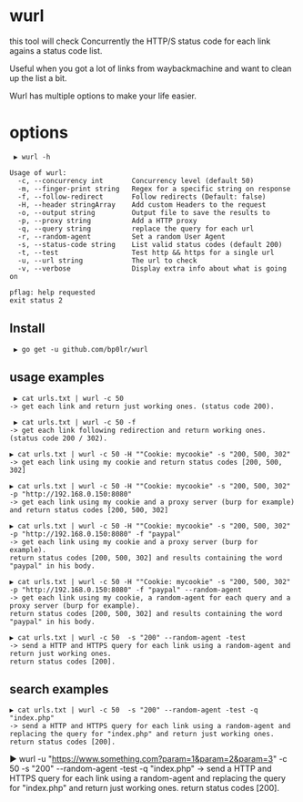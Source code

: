 # wurl

this tool will check Concurrently the HTTP/S status code for each link agains a status code list.

Useful when you got a lot of links from waybackmachine and want to clean up the list a bit.

Wurl has multiple options to make your life easier.

# options
```
 ▶ wurl -h 

Usage of wurl:
  -c, --concurrency int       Concurrency level (default 50)
  -m, --finger-print string   Regex for a specific string on response
  -f, --follow-redirect       Follow redirects (Default: false)
  -H, --header stringArray    Add custom Headers to the request
  -o, --output string         Output file to save the results to
  -p, --proxy string          Add a HTTP proxy
  -q, --query string          replace the query for each url
  -r, --random-agent          Set a random User Agent
  -s, --status-code string    List valid status codes (default 200)
  -t, --test                  Test http && https for a single url
  -u, --url string            The url to check
  -v, --verbose               Display extra info about what is going on
  
pflag: help requested
exit status 2

```

## Install
```
 ▶ go get -u github.com/bp0lr/wurl
```


## usage examples
```
 ▶ cat urls.txt | wurl -c 50
-> get each link and return just working ones. (status code 200).
```
```
 ▶ cat urls.txt | wurl -c 50 -f
-> get each link following redirection and return working ones. (status code 200 / 302).
```
```
▶ cat urls.txt | wurl -c 50 -H ""Cookie: mycookie" -s "200, 500, 302"
-> get each link using my cookie and return status codes [200, 500, 302]
```
```
▶ cat urls.txt | wurl -c 50 -H ""Cookie: mycookie" -s "200, 500, 302" -p "http://192.168.0.150:8080"
-> get each link using my cookie and a proxy server (burp for example) and return status codes [200, 500, 302]
```
```
▶ cat urls.txt | wurl -c 50 -H ""Cookie: mycookie" -s "200, 500, 302" -p "http://192.168.0.150:8080" -f "paypal"
-> get each link using my cookie and a proxy server (burp for example).
return status codes [200, 500, 302] and results containing the word "paypal" in his body.
```
```
▶ cat urls.txt | wurl -c 50 -H ""Cookie: mycookie" -s "200, 500, 302" -p "http://192.168.0.150:8080" -f "paypal" --random-agent
-> get each link using my cookie, a random-agent for each query and a proxy server (burp for example).
return status codes [200, 500, 302] and results containing the word "paypal" in his body.
```
```
▶ cat urls.txt | wurl -c 50  -s "200" --random-agent -test
-> send a HTTP and HTTPS query for each link using a random-agent and return just working ones.
return status codes [200].
```

## search examples

```
▶ cat urls.txt | wurl -c 50  -s "200" --random-agent -test -q "index.php"
-> send a HTTP and HTTPS query for each link using a random-agent and replacing the query for "index.php" and return just working ones.
return status codes [200].
```

▶ wurl -u "https://www.something.com?param=1&param=2&param=3" -c 50  -s "200" --random-agent -test -q "index.php"
-> send a HTTP and HTTPS query for each link using a random-agent and replacing the query for "index.php" and return just working ones.
return status codes [200].

